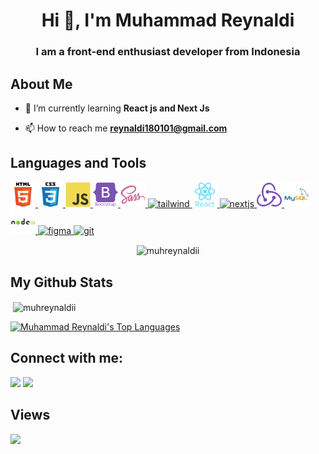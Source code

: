 <h1 align="center">Hi 👋, I'm Muhammad Reynaldi</h1>
<h3 align="center">I am a front-end enthusiast developer from Indonesia</h3>

## About Me

- 🌱 I’m currently learning **React js and Next Js**

- 📫 How to reach me **reynaldi180101@gmail.com**

## Languages and Tools

<p align="left">

<a href="https://www.w3.org/html/" target="_blank" rel="noreferrer"> <img src="https://raw.githubusercontent.com/devicons/devicon/master/icons/html5/html5-original-wordmark.svg" alt="html5" width="40" height="40"/> </a>
<a href="https://www.w3schools.com/css/" target="_blank" rel="noreferrer"> <img src="https://raw.githubusercontent.com/devicons/devicon/master/icons/css3/css3-original-wordmark.svg" alt="css3" width="40" height="40"/> </a>
<a href="https://developer.mozilla.org/en-US/docs/Web/JavaScript" target="_blank" rel="noreferrer"> <img src="https://raw.githubusercontent.com/devicons/devicon/master/icons/javascript/javascript-original.svg" alt="javascript" width="40" height="40"/> </a>
<a href="https://getbootstrap.com" target="_blank" rel="noreferrer"> <img src="https://raw.githubusercontent.com/devicons/devicon/master/icons/bootstrap/bootstrap-plain-wordmark.svg" alt="bootstrap" width="40" height="40"/> </a>
<a href="https://sass-lang.com" target="_blank" rel="noreferrer"> <img src="https://raw.githubusercontent.com/devicons/devicon/master/icons/sass/sass-original.svg" alt="sass" width="40" height="40"/> </a>
<a href="https://tailwindcss.com/" target="_blank" rel="noreferrer"> <img src="https://www.vectorlogo.zone/logos/tailwindcss/tailwindcss-icon.svg" alt="tailwind" width="40" height="40"/> </a>
<a href="https://reactjs.org/" target="_blank" rel="noreferrer"> <img src="https://raw.githubusercontent.com/devicons/devicon/master/icons/react/react-original-wordmark.svg" alt="react" width="40" height="40"/> </a>
<a href="https://nextjs.org/" target="_blank" rel="noreferrer"> <img src="https://cdn.worldvectorlogo.com/logos/nextjs-2.svg" alt="nextjs" width="40" height="40"/> </a>
<a href="https://redux.js.org" target="_blank" rel="noreferrer"> <img src="https://raw.githubusercontent.com/devicons/devicon/master/icons/redux/redux-original.svg" alt="redux" width="40" height="40"/> </a>
<a href="https://www.mysql.com/" target="_blank" rel="noreferrer"> <img src="https://raw.githubusercontent.com/devicons/devicon/master/icons/mysql/mysql-original-wordmark.svg" alt="mysql" width="40" height="40"/> </a>
<a href="https://nodejs.org" target="_blank" rel="noreferrer"> <img src="https://raw.githubusercontent.com/devicons/devicon/master/icons/nodejs/nodejs-original-wordmark.svg" alt="nodejs" width="40" height="40"/> </a>
<a href="https://www.figma.com/" target="_blank" rel="noreferrer"> <img src="https://www.vectorlogo.zone/logos/figma/figma-icon.svg" alt="figma" width="40" height="40"/> </a> <a href="https://git-scm.com/" target="_blank" rel="noreferrer"> <img src="https://www.vectorlogo.zone/logos/git-scm/git-scm-icon.svg" alt="git" width="40" height="40"/> </a>

</p>

<p align="center"><img align="center" src="https://github-readme-streak-stats.herokuapp.com/?user=muhreynaldii&&theme=react&hide_border=true&bg_color=0D1117" alt="muhreynaldii" /></p>

## My Github Stats

<p>&nbsp;<img align="center" src="https://github-readme-stats.vercel.app/api?username=muhreynaldii&show_icons=true&count_private=true&theme=react&hide_border=true&bg_color=0D1117" alt="muhreynaldii" /></p>

<a href="https://github-readme-stats.vercel.app/api/top-langs?username=muhreynaldii"><img alt="Muhammad Reynaldi's Top Languages" src="https://github-readme-stats.vercel.app/api/top-langs/?username=muhreynaldii&langs_count=8&count_private=true&layout=compact&theme=react&hide_border=true&bg_color=0D1117" /></a>

## Connect with me:

<p align="left">

<a href = "https://www.linkedin.com/in/muhammad-reynaldi-606a3a193/"><img src="https://img.icons8.com/fluent/48/000000/linkedin.png"/></a>
<a href = "https://instagram.com/muhreynaldii"><img src="https://img.icons8.com/fluent/48/000000/instagram-new.png"/></a>

## Views

<a href="https://github.com/Meghna-DAS/github-profile-views-counter">
    <img src="https://komarev.com/ghpvc/?username=muhreynaldii&color=green&style=plastic">
</a>
